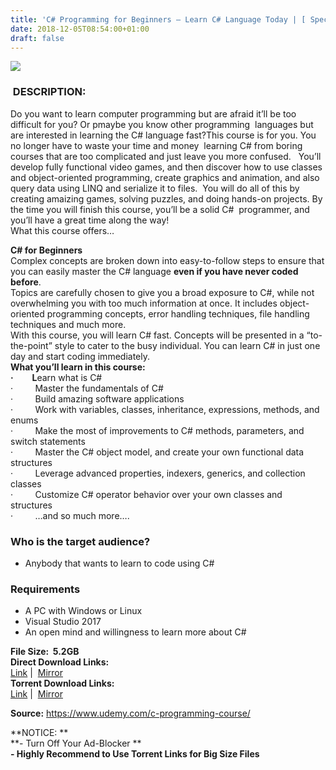 ```yaml
---
title: 'C# Programming for Beginners – Learn C# Language Today | [ Special Course Removed From Official Site ]'
date: 2018-12-05T08:54:00+01:00
draft: false
---
```


[![](https://4.bp.blogspot.com/-ZWgYamNfcHQ/XAeC9MCljBI/AAAAAAAAAmY/966AGXN5qykXfim9tnRcL_7C-oARdboeACLcBGAs/s640/C-Programming-for-Beginners-Learn-C-Language-Today.jpg)](https://4.bp.blogspot.com/-ZWgYamNfcHQ/XAeC9MCljBI/AAAAAAAAAmY/966AGXN5qykXfim9tnRcL_7C-oARdboeACLcBGAs/s1600/C-Programming-for-Beginners-Learn-C-Language-Today.jpg)

###  DESCRIPTION:

Do you want to learn computer programming but are afraid it’ll be too difficult for you? Or pmaybe you know other programming  languages but are interested in learning the C# language fast?This course is for you. You no longer have to waste your time and money  learning C# from boring courses that are too complicated and just leave you more confused.   You’ll develop fully functional video games, and then discover how to use classes and object-oriented programming, create graphics and animation, and also query data using LINQ and serialize it to files.  You will do all of this by creating amaizing games, solving puzzles, and doing hands-on projects. By the time you will finish this course, you’ll be a solid C#  programmer, and you’ll have a great time along the way!  
What this course offers…  

**C# for Beginners**  
Complex concepts are broken down into easy-to-follow steps to ensure that you can easily master the C# language **even if you have never coded before**.  
Topics are carefully chosen to give you a broad exposure to C#, while not overwhelming you with too much information at once. It includes object-oriented programming concepts, error handling techniques, file handling techniques and much more.  
With this course, you will learn C# fast. Concepts will be presented in a “to-the-point” style to cater to the busy individual. You can learn C# in just one day and start coding immediately.  
**What you’ll learn in this course:**  
**·         L**earn what is C#  
·         Master the fundamentals of C#  
·         Build amazing software applications  
·         Work with variables, classes, inheritance, expressions, methods, and enums  
·         Make the most of improvements to C# methods, parameters, and switch statements  
·         Master the C# object model, and create your own functional data structures  
·         Leverage advanced properties, indexers, generics, and collection classes  
·         Customize C# operator behavior over your own classes and structures  
·         …and so much more….  

### Who is the target audience?

*   Anybody that wants to learn to code using C#

### Requirements

*   A PC with Windows or Linux
*   Visual Studio 2017
*   An open mind and willingness to learn more about C#

**File Size:  5.2GB**  
**Direct Download Links:**  
 [Link](http://turboagram.com/18521555/c-programming-beginners-link1) |  [Mirror](http://turboagram.com/18521555/c-programming-beginners-link2)  
**Torrent Download Links:**  
 [Link](http://turboagram.com/18521555/c-programming-beginners-torrent) |  [Mirror](http://turboagram.com/18521555/c-programming-beginners-torrent2)  
  
**Source:** https://www.udemy.com/c-programming-course/  
  
**NOTICE: **  
**\- Turn Off Your Ad-Blocker **  
**\- Highly Recommend to Use Torrent Links for Big Size Files**